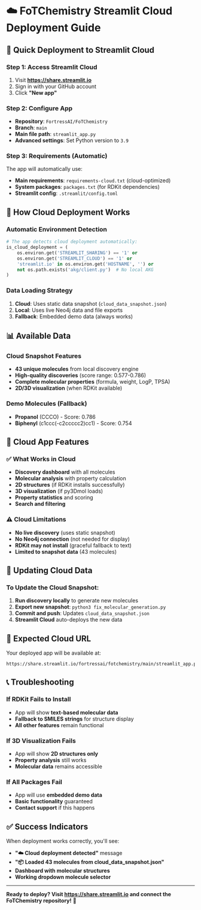 # ☁️ FoTChemistry Streamlit Cloud Deployment Guide

## 🚀 Quick Deployment to Streamlit Cloud

### Step 1: Access Streamlit Cloud
1. Visit **https://share.streamlit.io**
2. Sign in with your GitHub account
3. Click **"New app"**

### Step 2: Configure App
- **Repository**: `FortressAI/FoTChemistry`
- **Branch**: `main`
- **Main file path**: `streamlit_app.py`
- **Advanced settings**: Set Python version to `3.9`

### Step 3: Requirements (Automatic)
The app will automatically use:
- **Main requirements**: `requirements-cloud.txt` (cloud-optimized)
- **System packages**: `packages.txt` (for RDKit dependencies)
- **Streamlit config**: `.streamlit/config.toml`

## 🔧 How Cloud Deployment Works

### Automatic Environment Detection
```python
# The app detects cloud deployment automatically:
is_cloud_deployment = (
    os.environ.get('STREAMLIT_SHARING') == '1' or
    os.environ.get('STREAMLIT_CLOUD') == '1' or
    'streamlit.io' in os.environ.get('HOSTNAME', '') or
    not os.path.exists('akg/client.py')  # No local AKG
)
```

### Data Loading Strategy
1. **Cloud**: Uses static data snapshot (`cloud_data_snapshot.json`)
2. **Local**: Uses live Neo4j data and file exports
3. **Fallback**: Embedded demo data (always works)

## 📊 Available Data

### Cloud Snapshot Features
- **43 unique molecules** from local discovery engine
- **High-quality discoveries** (score range: 0.577-0.786)
- **Complete molecular properties** (formula, weight, LogP, TPSA)
- **2D/3D visualization** (when RDKit available)

### Demo Molecules (Fallback)
- **Propanol** (CCCO) - Score: 0.786
- **Biphenyl** (c1ccc(-c2ccccc2)cc1) - Score: 0.754

## 🧬 Cloud App Features

### ✅ What Works in Cloud
- **Discovery dashboard** with all molecules
- **Molecular analysis** with property calculation
- **2D structures** (if RDKit installs successfully)
- **3D visualization** (if py3Dmol loads)
- **Property statistics** and scoring
- **Search and filtering**

### ⚠️ Cloud Limitations
- **No live discovery** (uses static snapshot)
- **No Neo4j connection** (not needed for display)
- **RDKit may not install** (graceful fallback to text)
- **Limited to snapshot data** (43 molecules)

## 🔄 Updating Cloud Data

### To Update the Cloud Snapshot:
1. **Run discovery locally** to generate new molecules
2. **Export new snapshot**: `python3 fix_molecular_generation.py`
3. **Commit and push**: Updates `cloud_data_snapshot.json`
4. **Streamlit Cloud** auto-deploys the new data

## 🎯 Expected Cloud URL
Your deployed app will be available at:
```
https://share.streamlit.io/fortressai/fotchemistry/main/streamlit_app.py
```

## 📞 Troubleshooting

### If RDKit Fails to Install
- App will show **text-based molecular data**
- **Fallback to SMILES strings** for structure display
- **All other features** remain functional

### If 3D Visualization Fails
- App will show **2D structures only**
- **Property analysis** still works
- **Molecular data** remains accessible

### If All Packages Fail
- App will use **embedded demo data**
- **Basic functionality** guaranteed
- **Contact support** if this happens

## ✅ Success Indicators

When deployment works correctly, you'll see:
- **"☁️ Cloud deployment detected"** message
- **"📦 Loaded 43 molecules from cloud_data_snapshot.json"**
- **Dashboard with molecular structures**
- **Working dropdown molecule selector**

---

**Ready to deploy? Visit https://share.streamlit.io and connect the FoTChemistry repository!** 🚀
